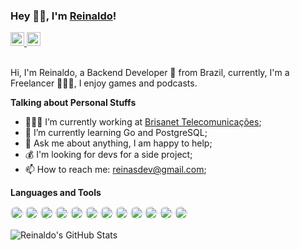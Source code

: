 ### Hey 👋🏻, I'm [Reinaldo](https://thereinas.dev)!

<a href="https://www.linkedin.com/in/reinaldoleitedev/">
  <img alt="Reinaldo LinkedIn" width="22px" src="https://cdn-icons-png.flaticon.com/512/145/145807.png" />
</a>
<a href="http://lattes.cnpq.br/3117113128952097">
  <img alt="Reinaldo Lattes" width="22px" src="https://user-images.githubusercontent.com/58734819/134575298-76241cb6-6931-47ac-bf46-c4f9ce7ea194.png" />
</a>

<br />
<br />

Hi, I'm Reinaldo, a Backend Developer 🚀 from Brazil, currently, I'm a Freelancer 👨🏽‍💻, I enjoy games and podcasts.

**Talking about Personal Stuffs**

- 👨🏽‍💻 I’m currently working at [Brisanet Telecomunicações](https://www.brisanet.com.br/);
- 🤔 I’m currently learning Go and PostgreSQL; 
- 💬 Ask me about anything, I am happy to help;
- 💰 I'm looking for devs for a side project;
- 📫 How to reach me: reinasdev@gmail.com;

**Languages and Tools** 

<code><a href="https://golang.org/"><img height="20" style="border-radius: 50%" src="https://pbs.twimg.com/profile_images/1142154201444823041/O6AczwfV_400x400.png"></a></code>
<code><a href="https://www.php.net/"><img height="20" style="border-radius: 50%" src="https://pbs.twimg.com/profile_images/815698345716912128/hwUcGZ41_400x400.jpg"></a></code>
<code><a href="https://www.javascript.com/"><img height="20" style="border-radius: 50%" src="https://pbs.twimg.com/profile_images/1509903834151325697/1Ked07gR_400x400.jpg"></a></code>
<code><a href="https://laravel.com/"><img height="20" style="border-radius: 50%" src="https://pbs.twimg.com/profile_images/1163911054788833282/AcA2LnWL_400x400.jpg"></a></code>
<code><a href="https://codeigniter.com/"><img height="20" style="border-radius: 50%"
src="https://i.imgur.com/ZSjhaTw.png"></a></code>
<code><a href="https://nodejs.org/"><img height="20" style="border-radius: 50%" src="https://pbs.twimg.com/profile_images/1262824892535373825/BiXDFDDp_400x400.jpg"></a></code>
<code><a href="https://www.mysql.com/"><img height="20" style="border-radius: 50%" src="https://pbs.twimg.com/profile_images/1255113654049128448/J5Yt92WW_400x400.png"></a></code>
<code><a href="https://www.postgresql.org/"><img height="20" style="border-radius: 50%" src="https://pbs.twimg.com/profile_images/938272746328543232/kxHkAenZ_400x400.jpg"></a></code>
<code><a href="https://www.mongodb.com/"><img height="20" style="border-radius: 50%"
src="https://pbs.twimg.com/profile_images/1452637606559326217/GFz_P-5e_400x400.png"></a></code>
<code><a href="https://docker.com/"><img height="20" style="border-radius: 50%" src="https://pbs.twimg.com/profile_images/1682054594078072832/aQvD3PdP_400x400.jpg"></a></code>
<code><a href="https://kubernetes.io/"><img height="20" style="border-radius: 50%"
src="https://i.imgur.com/K5TbzX0.png"></a></code>
<code><a href="https://git-scm.com/"><img height="20" style="border-radius: 50%"
src="https://i.imgur.com/IiCtpV1.png"></a></code>

![Reinaldo's GitHub Stats](https://github-readme-stats.vercel.app/api?username=reinasdev&show_icons=true&hide_border=true&theme=dracula)

